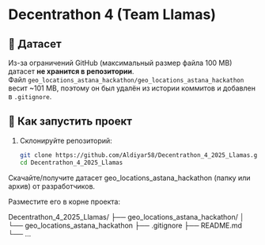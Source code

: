 # Decentrathon 4 (Team Llamas)

## 📂 Датасет

Из-за ограничений GitHub (максимальный размер файла 100 MB) датасет **не хранится в репозитории**.  
Файл `geo_locations_astana_hackathon/geo_locations_astana_hackathon` весит ~101 MB, поэтому он был удалён из истории коммитов и добавлен в `.gitignore`.

## 🚀 Как запустить проект

1. Склонируйте репозиторий:
   ```bash
   git clone https://github.com/Aldiyar58/Decentrathon_4_2025_Llamas.git
   cd Decentrathon_4_2025_Llamas
Скачайте/получите датасет geo_locations_astana_hackathon (папку или архив) от разработчиков.

Разместите его в корне проекта:

Decentrathon_4_2025_Llamas/
├── geo_locations_astana_hackathon/
│   └── geo_locations_astana_hackathon
├── .gitignore
├── README.md
└── ...

